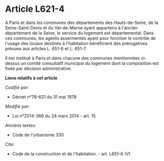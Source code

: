 # Article L621-4

A Paris et dans les communes des départements des Hauts-de-Seine, de la Seine-Saint-Denis et du Val-de-Marne ayant appartenu
à l'ancien département de la Seine, le service du logement est départemental. Dans ces communes, les agents assermentés ayant
pour fonction le contrôle de l'usage des locaux destinés à l'habitation bénéficient des prérogatives prévues aux articles L.
651-6 et L. 651-7. 

Il est institué à Paris et dans chacune des communes mentionnées ci-dessus un comité consultatif municipal du logement dont
la composition est fixée par décision administrative.

**Liens relatifs à cet article**

_Codifié par_:

  - Décret n°78-621 du 31 mai 1978

_Modifié par_:

  - Loi n°2014-366 du 24 mars 2014 - art. 15

_Anciens textes_:

  - Code de l'urbanisme 330

_Cite_:

  - Code de la construction et de l'habitation. - art. L651-6 (V)

